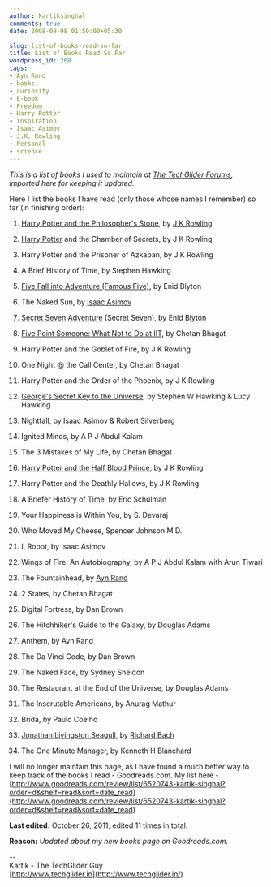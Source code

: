 ```yaml
---
author: kartiksinghal
comments: true
date: 2008-09-08 01:50:00+05:30

slug: list-of-books-read-so-far
title: List of Books Read So Far
wordpress_id: 268
tags:
- Ayn Rand
- books
- curiosity
- E-book
- Freedom
- Harry Potter
- inspiration
- Isaac Asimov
- J.K. Rowling
- Personal
- science
---
```


_This is a list of books I used to maintain at [The TechGlider Forums](https://techglider.in/forums), imported here for keeping it updated._

Here I list the books I have read (only those whose names I remember) so far (in finishing order):



	
  1. [Harry Potter and the Philosopher's Stone](http://en.wikipedia.org/wiki/Harry_Potter_and_the_Philosopher%27s_Stone), by [J K Rowling](http://en.wikipedia.org/wiki/J._K._Rowling)

	
  2. [Harry Potter](http://en.wikipedia.org/wiki/Harry_Potter) and the Chamber of Secrets, by J K Rowling

	
  3. Harry Potter and the Prisoner of Azkaban, by J K Rowling

	
  4. A Brief History of Time, by Stephen Hawking

	
  5. [Five Fall into Adventure (Famous Five)](http://www.amazon.com/Five-Fall-into-Adventure-Famous/dp/0340681144%3FSubscriptionId%3D0G81C5DAZ03ZR9WH9X82%26tag%3Dzemanta-20%26linkCode%3Dxm2%26camp%3D2025%26creative%3D165953%26creativeASIN%3D0340681144), by Enid Blyton

	
  6. The Naked Sun, by [Isaac Asimov](http://en.wikipedia.org/wiki/Isaac_Asimov)

	
  7. [Secret Seven Adventure](http://www.amazon.com/Secret-Seven-Adventure-Enid-Blyton/dp/0340917555%3FSubscriptionId%3D0G81C5DAZ03ZR9WH9X82%26tag%3Dzemanta-20%26linkCode%3Dxm2%26camp%3D2025%26creative%3D165953%26creativeASIN%3D0340917555) (Secret Seven), by Enid Blyton

	
  8. [Five Point Someone: What Not to Do at IIT](http://en.wikipedia.org/wiki/Five_Point_Someone_%E2%80%93_What_not_to_do_at_IIT%21), by Chetan Bhagat

	
  9. Harry Potter and the Goblet of Fire, by J K Rowling

	
  10. One Night @ the Call Center, by Chetan Bhagat

	
  11. Harry Potter and the Order of the Phoenix, by J K Rowling

	
  12. [George's Secret Key to the Universe](http://www.amazon.com/Georges-Secret-Universe-Stephen-Hawking/dp/1416954627%3FSubscriptionId%3D0G81C5DAZ03ZR9WH9X82%26tag%3Dzemanta-20%26linkCode%3Dxm2%26camp%3D2025%26creative%3D165953%26creativeASIN%3D1416954627), by Stephen W Hawking & Lucy Hawking

	
  13. Nightfall, by Isaac Asimov & Robert Silverberg

	
  14. Ignited Minds, by A P J Abdul Kalam

	
  15. The 3 Mistakes of My Life, by Chetan Bhagat

	
  16. [Harry Potter and the Half Blood Prince](http://en.wikipedia.org/wiki/Harry_Potter_and_the_Half-Blood_Prince), by J K Rowling

	
  17. Harry Potter and the Deathly Hallows, by J K Rowling

	
  18. A Briefer History of Time, by Eric Schulman

	
  19. Your Happiness is Within You, by S. Devaraj

	
  20. Who Moved My Cheese, Spencer Johnson M.D.

	
  21. I, Robot, by Isaac Asimov

	
  22. Wings of Fire: An Autobiography, by A P J Abdul Kalam with Arun Tiwari

	
  23. The Fountainhead, by [Ayn Rand](http://en.wikipedia.org/wiki/Ayn_Rand)

	
  24. 2 States, by Chetan Bhagat

	
  25. Digital Fortress, by Dan Brown

	
  26. The Hitchhiker's Guide to the Galaxy, by Douglas Adams

	
  27. Anthem, by Ayn Rand

	
  28. The Da Vinci Code, by Dan Brown

	
  29. The Naked Face, by Sydney Sheldon

	
  30. The Restaurant at the End of the Universe, by Douglas Adams

	
  31. The Inscrutable Americans, by Anurag Mathur

	
  32. Brida, by Paulo Coelho

	
  33. [Jonathan Livingston Seagull](http://en.wikipedia.org/wiki/Jonathan_Livingston_Seagull), by [Richard Bach](http://en.wikipedia.org/wiki/Richard_Bach)

	
  34. The One Minute Manager, by Kenneth H Blanchard


I will no longer maintain this page, as I have found a much better way to keep track of the books I read - Goodreads.com. My list here - [http://www.goodreads.com/review/list/6520743-kartik-singhal?order=d&shelf=read&sort=date_read](http://www.goodreads.com/review/list/6520743-kartik-singhal?order=d&shelf=read&sort=date_read)

**Last edited:** October 26, 2011, edited 11 times in total.


**Reason:** _Updated about my new books page on Goodreads.com._


--  
Kartik - The TechGlider Guy  
[http://www.techglider.in](http://www.techglider.in/)
